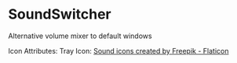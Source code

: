 # SoundSwitcher
Alternative volume mixer to default windows

Icon Attributes:
Tray Icon: <a href="https://www.flaticon.com/free-icons/sound" title="sound icons">Sound icons created by Freepik - Flaticon</a>
